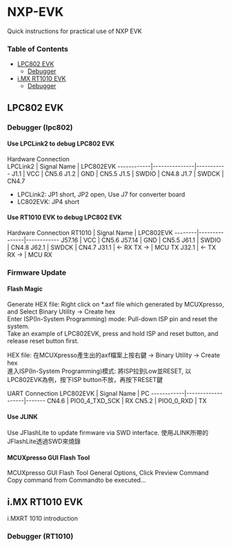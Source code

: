 # NXP-EVK
Quick instructions for practical use of NXP EVK

### Table of Contents
* [LPC802 EVK](#lpc802-evk)
    - [Debugger](#debugger-lpc802)
* [i.MX RT1010 EVK](#imx-rt1010-evk)
    - [Debugger](#debugger-rt1010)

## LPC802 EVK
### Debugger (lpc802)
#### Use LPCLink2 to debug LPC802 EVK
Hardware Connection  
LPCLink2    | Signal Name   | LPC802EVK
------------|---------------|-----------
J1.1        | VCC           | CN5.6
J1.2        | GND           | CN5.5
J1.5        | SWDIO         | CN4.8
J1.7        | SWDCK         | CN4.7

* LPCLink2: JP1 short, JP2 open, Use J7 for converter board
* LC802EVK: JP4 short  

#### Use RT1010 EVK to debug LPC802 EVK
Hardware Connection
RT1010  | Signal Name   | LPC802EVK
--------|---------------|------------
J57.16  | VCC           | CN5.6
J57.14  | GND           | CN5.5
J61.1   | SWDIO         | CN4.8
J62.1   | SWDCK         | CN4.7
J31.1   | <- RX TX ->   | MCU TX
J32.1   | <- TX RX ->   | MCU RX

### Firmware Update
#### Flash Magic
Generate HEX file: Right click on *.axf file which generated by MCUXpresso, and Select Binary Utility -> Create hex  
Enter ISP(In-System Programming) mode: Pull-down ISP pin and reset the system.  
Take an example of LPC802EVK, press and hold ISP and reset button, and release reset button first.  

HEX file: 在MCUXpresso產生出的axf檔案上按右鍵 -> Binary Utility -> Create hex  
進入ISP(In-System Programming)模式: 將ISP拉到Low並RESET, 以LPC802EVK為例，按下ISP button不放，再按下RESET鍵

UART Connection
LPC802EVK   | Signal Name       | PC
------------|-------------------|-------
CN4.6       | PIO0_4_TXD_SCK    | RX
CN5.2       | PIO0_0_RXD        | TX

#### Use JLINK
Use JFlashLite to update firmware via SWD interface.
使用JLINK所帶的JFlashLite透過SWD來燒錄
#### MCUXpresso GUI Flash Tool
MCUXpresso GUI Flash Tool
General Options, Click Preview Command
Copy command from Commandto be executed...

## i.MX RT1010 EVK
i.MXRT 1010 introduction
### Debugger (RT1010)

